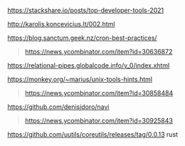 https://stackshare.io/posts/top-developer-tools-2021

http://karolis.koncevicius.lt/002.html

https://blog.sanctum.geek.nz/cron-best-practices/
> https://news.ycombinator.com/item?id=30636872

https://relational-pipes.globalcode.info/v_0/index.xhtml

https://monkey.org/~marius/unix-tools-hints.html
> https://news.ycombinator.com/item?id=30858484

https://github.com/denisidoro/navi
> https://news.ycombinator.com/item?id=30925843

https://github.com/uutils/coreutils/releases/tag/0.0.13 rust